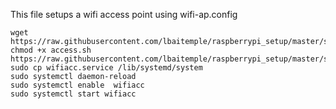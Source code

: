 This file setups a wifi access point using wifi-ap.config

```
wget https://raw.githubusercontent.com/lbaitemple/raspberrypi_setup/master/startup/access.sh
chmod +x access.sh
https://raw.githubusercontent.com/lbaitemple/raspberrypi_setup/master/startup/wifiacc.service
sudo cp wifiacc.service /lib/systemd/system
sudo systemctl daemon-reload
sudo systemctl enable  wifiacc
sudo systemctl start wifiacc
```

